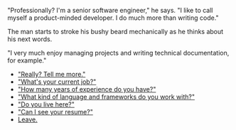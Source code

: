 "Professionally? I'm a senior software engineer," he says. "I like to call myself a product-minded developer. I do much more than writing code."

The man starts to stroke his bushy beard mechanically as he thinks about his next words.

"I very much enjoy managing projects and writing technical documentation, for example."

- ["Really? Tell me more."](project-1.md)
- ["What's your current job?"](work.md)
- ["How many years of experience do you have?"](senior.md)
- ["What kind of language and frameworks do you work with?"](stack.md)
- ["Do you live here?"](where.md)
- ["Can I see your resume?"](resume.md)
- [Leave.](leave.md)
